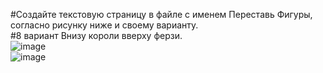 #Создайте текстовую страницу в файле с именем Переставь Фигуры, согласно рисунку ниже  и своему варианту.<br>
#8 вариант Внизу короли вверху ферзи. <br>
<img src="https://i.ibb.co/98TmtFY/image.png" alt="image" border="0"><br>
<img src="https://i.ibb.co/Ks96Q5y/image.png" alt="image" border="0"><br>
